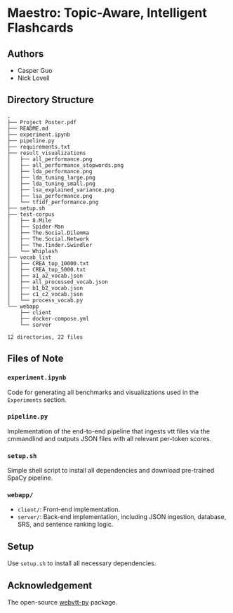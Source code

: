 # Maestro: Topic-Aware, Intelligent Flashcards

## Authors
- Casper Guo
- Nick Lovell

## Directory Structure
```
.
├── Project Poster.pdf
├── README.md
├── experiment.ipynb
├── pipeline.py
├── requirements.txt
├── result_visualizations
│   ├── all_performance.png
│   ├── all_performance_stopwords.png
│   ├── lda_performance.png
│   ├── lda_tuning_large.png
│   ├── lda_tuning_small.png
│   ├── lsa_explained_variance.png
│   ├── lsa_performance.png
│   └── tfidf_performance.png
├── setup.sh
├── test-corpus
│   ├── 8.Mile
│   ├── Spider-Man
│   ├── The.Social.Dilemma
│   ├── The.Social.Network
│   ├── The.Tinder.Swindler
│   └── Whiplash
├── vocab_list
│   ├── CREA_top_10000.txt
│   ├── CREA_top_5000.txt
│   ├── a1_a2_vocab.json
│   ├── all_processed_vocab.json
│   ├── b1_b2_vocab.json
│   ├── c1_c2_vocab.json
│   └── process_vocab.py
└── webapp
    ├── client
    ├── docker-compose.yml
    └── server

12 directories, 22 files
```

## Files of Note

### `experiment.ipynb`
Code for generating all benchmarks and visualizations used in the `Experiments` section.

### `pipeline.py`
Implementation of the end-to-end pipeline that ingests vtt files via the cmmandlind and outputs JSON files with all relevant per-token scores.

### `setup.sh`
Simple shell script to install all dependencies and download pre-trained SpaCy pipeline.

### `webapp/`
- `client/`: Front-end implementation.
- `server/`: Back-end implementation, including JSON ingestion, database, SRS, and sentence ranking logic.

## Setup
Use `setup.sh` to install all necessary dependencies.

## Acknowledgement

The open-source [webvtt-py](https://github.com/glut23/webvtt-py) package.